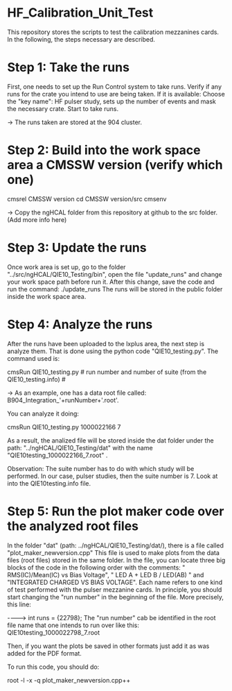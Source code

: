 # HF_Calibration_Unit_Test
This repository stores the scripts to test the calibration mezzanines cards. 
In the following, the steps necessary are described.

# Step 1: Take the runs
First, one needs to set up the Run Control system to take runs.
Verify if any runs for the crate you intend to use are being taken. 
If it is available:
Choose the "key name": HF pulser study, sets up the number of events and mask the necessary crate.
Start to take runs.

-> The runs taken are stored at the 904 cluster. 

# Step 2: Build into the work space area a CMSSW version (verify which one)
cmsrel CMSSW version
cd CMSSW version/src
cmsenv

-> Copy the ngHCAL folder from this repository at github to the src folder. (Add more info here)

# Step 3: Update the runs
Once work area is set up, go to the folder "../src/ngHCAL/QIE10_Testing/bin", open the file "update_runs" and change your work space path before run it.
After this change, save the code and run the command: ./update_runs 
The runs will be stored in the public folder inside the work space area.


# Step 4: Analyze the runs
After the runs have been uploaded to the lxplus area, the next step is analyze them. That is done using the python code "QIE10_testing.py". The command used is:

cmsRun QIE10_testing.py # run number and number of suite (from the  QIE10_testing.info) # 

-> As an example, one has a data root file called: B904_Integration_'+runNumber+'.root'. 

You can analyze it doing:

cmsRun QIE10_testing.py 1000022166 7

As a result, the analized file will be stored inside the dat folder under the path: "../ngHCAL/QIE10_Testing/dat" with the name "QIE10testing_1000022166_7.root" .

Observation: The suite number has to do with which study will be performed. In our case, pulser studies, then the suite number is 7. Look at into the QIE10testing.info file.

# Step 5: Run the plot maker code over the analyzed root files
In the folder "dat" (path: ../ngHCAL/QIE10_Testing/dat/), there is a file called "plot_maker_newversion.cpp"
This file is used to make plots from the data files (root files) stored in the same folder.
In the file, you can locate three big blocks of the code in the following order with the comments: " RMS(IC)/Mean(IC) vs Bias Voltage",  " LED A + LED B / LED(AB) " and "INTEGRATED CHARGED VS BIAS VOLTAGE". Each name refers to one kind of test performed with the pulser mezzanine cards.
In principle, you should start changing the "run number" in the beginning of the file. More precisely, this line:

----> int runs = {22798};
The "run number" cab be identified in the root file name that one intends to run over like this: QIE10testing_1000022798_7.root

Then, if you want the plots be saved in other formats just add it as was added for the PDF format.

To run this code, you should do: 

root -l -x -q plot_maker_newversion.cpp++
